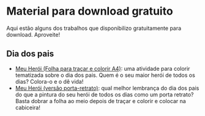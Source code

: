 # Material para download gratuito

Aqui estão alguns dos trabalhos que disponibilizo gratuitamente para download. Aproveite!

## Dia dos pais

 - [Meu Herói (Folha para traçar e colorir A4)](/static/blob/meu-heroi-a4.pdf): uma atividade para colorir tematizada sobre o dia dos pais. Quem é o seu maior herói de todos os dias? Colora-o e o dê vida!
 - [Meu Herói (versão porta-retrato)](/static/blob/meu-heroi_porta-retrato.pdf): qual melhor lembrança do dia dos pais do que a pintura do seu herói de todos os dias como um porta retrato? Basta dobrar a folha ao meio depois de traçar e colorir e colocar na cabiceira!
